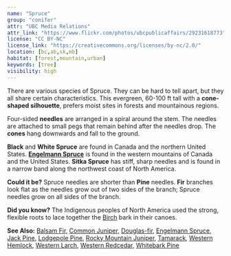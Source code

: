 ```yaml
---
name: "Spruce"
group: "conifer"
attr: "UBC Media Relations"
attr_link: "https://www.flickr.com/photos/ubcpublicaffairs/29231618773"
license: "CC BY-NC"
license_link: "https://creativecommons.org/licenses/by-nc/2.0/"
location: [bc,ab,sk,mb]
habitat: [forest,mountain,urban]
keywords: [tree]
visibility: high
---
```

There are various species of Spruce. They can be hard to tell apart, but they all share certain characteristics. This evergreen, 60-100 ft tall with a **cone-shaped silhouette**, prefers moist sites in forests and mountainous regions.

Four-sided **needles** are arranged in a spiral around the stem. The needles are attached to small pegs that remain behind after the needles drop. The **cones** hang downwards and fall to the ground.

**Black** and **White Spruce** are found in Canada and the northern United States. **[Engelmann Spruce](/trees/engel/)** is found in the western mountains of Canada and the United States. **Sitka Spruce** has stiff, sharp needles and is found in a narrow band along the northwest coast of North America.

**Could it be?** Spruce needles are shorter than **Pine** needles. **Fir** branches look flat as the needles grow out of two sides of the branch; Spruce needles grow on all sides of the branch.

**Did you know?** The Indigenous peoples of North America used the strong, flexible roots to lace together the [Birch](/trees/birch/) bark in their canoes.

<!-- generated, do not edit -->
**See Also:**
[Balsam Fir](/trees/balfir/),
[Common Juniper](/trees/comjun/),
[Douglas-fir](/trees/dougfir/),
[Engelmann Spruce](/trees/engel/),
[Jack Pine](/trees/jack/),
[Lodgepole Pine](/trees/lodge/),
[Rocky Mountain Juniper](/trees/rockyjun/),
[Tamarack](/trees/tam/),
[Western Hemlock](/trees/westhem/),
[Western Larch](/trees/westlar/),
[Western Redcedar](/trees/westred/),
[Whitebark Pine](/trees/whbark/)
